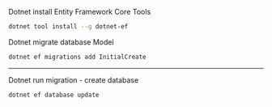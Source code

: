 Dotnet install Entity Framework Core Tools
```bash
dotnet tool install --g dotnet-ef
```
Dotnet migrate database Model
```bash
dotnet ef migrations add InitialCreate
```
__________________________

Dotnet run migration - create database
```bash
dotnet ef database update
```